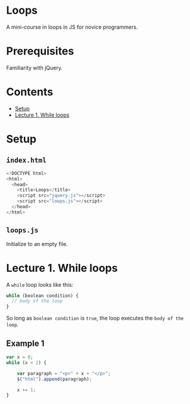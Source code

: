 # Loops

A mini-course in loops in JS for novice programmers.

# Prerequisites

Familiarity with jQuery.

# Contents

- [Setup](#setup)
- [Lecture 1. While loops](#lec1)

# <a name="setup">Setup</a>

## `index.html`

```js
<!DOCTYPE html>
<html>
  <head>
    <title>Loops</title>
    <script src="jquery.js"></script>
    <script src="loops.js"></script>
  </head>
</html>
```

## `loops.js`

Initialize to an empty file.

# <a name="lec1">Lecture 1. While loops</a>

A `while` loop looks like this:

```js
while (boolean condition) {
  // body of the loop
}
```

So long as `boolean condition` is `true`, the loop executes the `body of the loop`.

## Example 1

```js
var x = 0;
while (x < 2) {

    var paragraph = "<p>" + x + "</p>";
    $("html").append(paragraph);

    x += 1;
}
```
